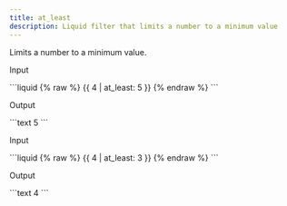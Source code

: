 ```yaml
---
title: at_least
description: Liquid filter that limits a number to a minimum value
---
```


Limits a number to a minimum value.

<p class="code-label">Input</p>
```liquid
{% raw %}
{{ 4 | at_least: 5 }}
{% endraw %}
```

<p class="code-label">Output</p>
```text
5
```

<p class="code-label">Input</p>
```liquid
{% raw %}
{{ 4 | at_least: 3 }}
{% endraw %}
```

<p class="code-label">Output</p>
```text
4
```
